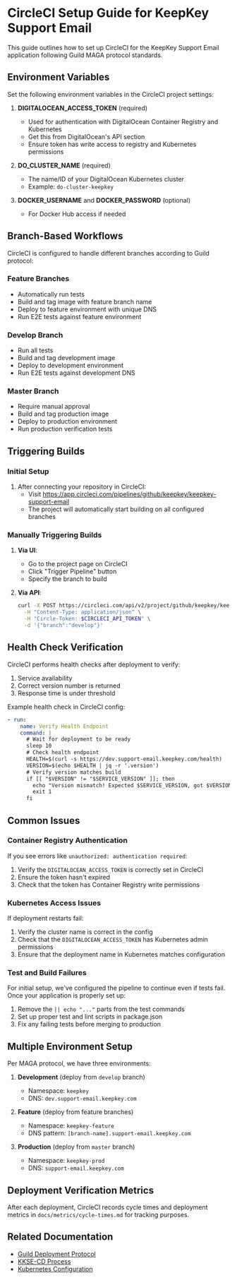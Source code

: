# CircleCI Setup Guide for KeepKey Support Email

This guide outlines how to set up CircleCI for the KeepKey Support Email application following Guild MAGA protocol standards.

## Environment Variables

Set the following environment variables in the CircleCI project settings:

1. **DIGITALOCEAN_ACCESS_TOKEN** (required)
   - Used for authentication with DigitalOcean Container Registry and Kubernetes
   - Get this from DigitalOcean's API section
   - Ensure token has write access to registry and Kubernetes permissions

2. **DO_CLUSTER_NAME** (required)
   - The name/ID of your DigitalOcean Kubernetes cluster
   - Example: `do-cluster-keepkey`

3. **DOCKER_USERNAME** and **DOCKER_PASSWORD** (optional)
   - For Docker Hub access if needed

## Branch-Based Workflows

CircleCI is configured to handle different branches according to Guild protocol:

### Feature Branches

- Automatically run tests
- Build and tag image with feature branch name
- Deploy to feature environment with unique DNS
- Run E2E tests against feature environment

### Develop Branch

- Run all tests
- Build and tag development image
- Deploy to development environment 
- Run E2E tests against development DNS

### Master Branch

- Require manual approval
- Build and tag production image
- Deploy to production environment
- Run production verification tests

## Triggering Builds

### Initial Setup

1. After connecting your repository in CircleCI:
   - Visit https://app.circleci.com/pipelines/github/keepkey/keepkey-support-email
   - The project will automatically start building on all configured branches

### Manually Triggering Builds

1. **Via UI**:
   - Go to the project page on CircleCI
   - Click "Trigger Pipeline" button
   - Specify the branch to build

2. **Via API**:
   ```bash
   curl -X POST https://circleci.com/api/v2/project/github/keepkey/keepkey-support-email/pipeline \
     -H "Content-Type: application/json" \
     -H "Circle-Token: $CIRCLECI_API_TOKEN" \
     -d '{"branch":"develop"}'
   ```

## Health Check Verification

CircleCI performs health checks after deployment to verify:

1. Service availability
2. Correct version number is returned
3. Response time is under threshold

Example health check in CircleCI config:
```yaml
- run:
    name: Verify Health Endpoint
    command: |
      # Wait for deployment to be ready
      sleep 10
      # Check health endpoint
      HEALTH=$(curl -s https://dev.support-email.keepkey.com/health)
      VERSION=$(echo $HEALTH | jq -r '.version')
      # Verify version matches build
      if [[ "$VERSION" != "$SERVICE_VERSION" ]]; then
        echo "Version mismatch! Expected $SERVICE_VERSION, got $VERSION"
        exit 1
      fi
```

## Common Issues

### Container Registry Authentication

If you see errors like `unauthorized: authentication required`:

1. Verify the `DIGITALOCEAN_ACCESS_TOKEN` is correctly set in CircleCI
2. Ensure the token hasn't expired
3. Check that the token has Container Registry write permissions

### Kubernetes Access Issues

If deployment restarts fail:

1. Verify the cluster name is correct in the config
2. Check that the `DIGITALOCEAN_ACCESS_TOKEN` has Kubernetes admin permissions
3. Ensure that the deployment name in Kubernetes matches configuration

### Test and Build Failures

For initial setup, we've configured the pipeline to continue even if tests fail. Once your application is properly set up:

1. Remove the `|| echo "..."` parts from the test commands
2. Set up proper test and lint scripts in package.json
3. Fix any failing tests before merging to production

## Multiple Environment Setup

Per MAGA protocol, we have three environments:

1. **Development** (deploy from `develop` branch)
   - Namespace: `keepkey`
   - DNS: `dev.support-email.keepkey.com`

2. **Feature** (deploy from feature branches)
   - Namespace: `keepkey-feature`
   - DNS pattern: `[branch-name].support-email.keepkey.com`

3. **Production** (deploy from `master` branch)
   - Namespace: `keepkey-prod`
   - DNS: `support-email.keepkey.com`

## Deployment Verification Metrics

After each deployment, CircleCI records cycle times and deployment metrics in `docs/metrics/cycle-times.md` for tracking purposes.

## Related Documentation

- [Guild Deployment Protocol](/docs/guild/DEPLOYMENT_PROTOCOL.md)
- [KKSE-CD Process](/docs/deployment/processes/KKSE-CD-process.md)
- [Kubernetes Configuration](/docs/deployment/kubernetes-config.md)

